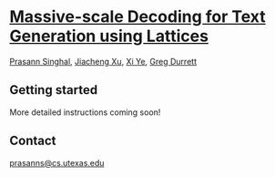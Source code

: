 # [Massive-scale Decoding for Text Generation using Lattices](https://arxiv.org/abs/2112.07660)
[Prasann Singhal](https://prasanns.github.io/), [Jiacheng Xu](https://jiacheng-xu.github.io/), [Xi Ye](https://www.cs.utexas.edu/~xiye/), [Greg Durrett](https://www.cs.utexas.edu/~gdurrett/)


## Getting started




More detailed instructions coming soon!



## Contact

prasanns@cs.utexas.edu 